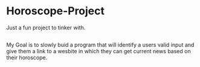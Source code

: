 # Horoscope-Project
Just a fun project to tinker with.

##
My Goal is to slowly buid a program that will identify a users valid input and give them a link to a wesbite in which they can get current news based on their horoscope. 